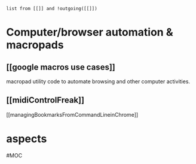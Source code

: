 
```dataview 
list from [[]] and !outgoing([[]]) 
```

# Computer/browser automation & macropads
## [[google macros use cases]]
macropad utility code to automate browsing and other computer activities.

## [[midiControlFreak]]

[[managingBookmarksFromCommandLineinChrome]]

# aspects
#MOC